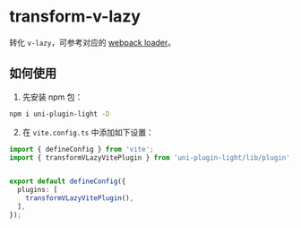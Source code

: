 # transform-v-lazy

转化 `v-lazy`，可参考对应的 [webpack loader](../loader/v-lazy.html)。


## 如何使用

1. 先安装 npm 包：

```bash
npm i uni-plugin-light -D
```

2. 在 `vite.config.ts` 中添加如下设置：


```ts
import { defineConfig } from 'vite';
import { transformVLazyVitePlugin } from 'uni-plugin-light/lib/plugin';


export default defineConfig({
  plugins: [
    transformVLazyVitePlugin(),
  ],
});
```
